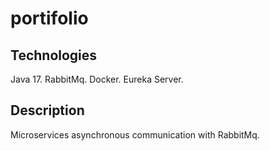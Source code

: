 


# portifolio


## Technologies

Java 17.
RabbitMq.
Docker.
Eureka Server.

## Description

Microservices asynchronous communication with RabbitMq.
